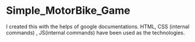 # Simple_MotorBike_Game
I created this with the helps of google documentations. HTML, CSS (internal commands) , JS(internal commands) have been used as the technologies.

